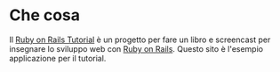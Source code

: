 Che cosa
========

Il [Ruby on Rails Tutorial](http://railstutorial.org/) è un progetto per fare un libro e screencast per insegnare lo sviluppo web con [Ruby on Rails](http://rubyonrails.org/). Questo sito è l'esempio applicazione per il tutorial.